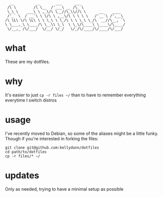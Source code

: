 ```
  __          __       ___      ___                    
 /\ \        /\ \__  /'___\ __ /\_ \                   
 \_\ \    ___\ \ ,_\/\ \__//\_\\//\ \      __    ____  
 /'_` \  / __`\ \ \/\ \ ,__\/\ \ \ \ \   /'__`\ /',__\ 
/\ \L\ \/\ \L\ \ \ \_\ \ \_/\ \ \ \_\ \_/\  __//\__, `\
\ \___,_\ \____/\ \__\\ \_\  \ \_\/\____\ \____\/\____/
 \/__,_ /\/___/  \/__/ \/_/   \/_/\/____/\/____/\/___/ 

```

# what

These are my dotfiles.

# why

It's easier to just `cp -r files ~/` than to have to remember everything everytime I switch distros

# usage

I've recently moved to Debian, so some of the aliases might be a little funky.  Though if you're interested in forking the files:

```
git clone git@github.com:kellydunn/dotfiles
cd path/to/dotfiles
cp -r files/* ~/

```

# updates

Only as needed, trying to have a minimal setup as possible